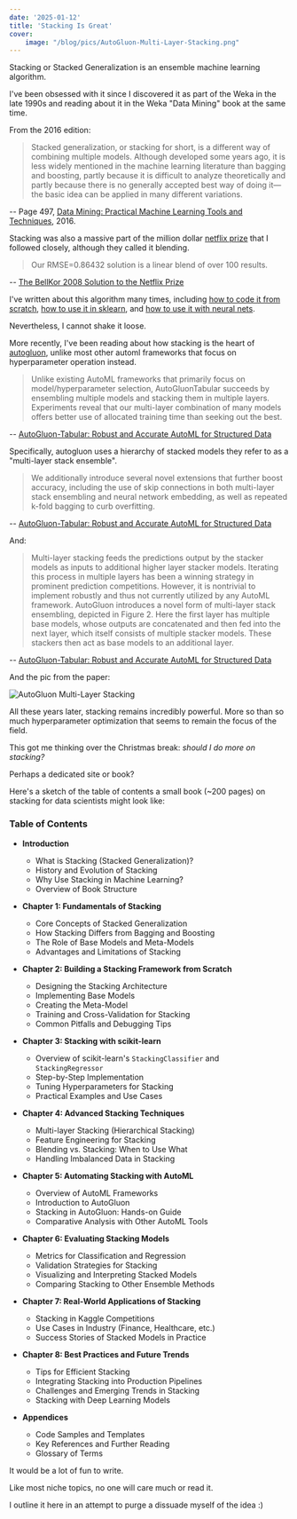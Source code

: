 ```yaml
---
date: '2025-01-12'
title: 'Stacking Is Great'
cover:
    image: "/blog/pics/AutoGluon-Multi-Layer-Stacking.png"
---
```


Stacking or Stacked Generalization is an ensemble machine learning algorithm.

I've been obsessed with it since I discovered it as part of the Weka in the late 1990s and reading about it in the Weka "Data Mining" book at the same time.

From the 2016 edition:

> Stacked generalization, or stacking for short, is a different way of combining multiple models. Although developed some years ago, it is less widely mentioned in the machine learning literature than bagging and boosting, partly because it is difficult to analyze theoretically and partly because there is no generally accepted best way of doing it—the basic idea can be applied in many different variations.

-- Page 497, [Data Mining: Practical Machine Learning Tools and Techniques](https://www.goodreads.com/book/show/30422190-data-mining), 2016.

Stacking was also a massive part of the million dollar [netflix prize](https://en.wikipedia.org/wiki/Netflix_Prize) that I followed closely, although they called it blending.

> Our RMSE=0.86432 solution is a linear blend of over 100 results.

-- [The BellKor 2008 Solution to the Netflix Prize](https://web.archive.org/web/20120216094744/http://www.netflixprize.com/assets/ProgressPrize2008_BellKor.pdf)

I've written about this algorithm many times, including [how to code it from scratch](https://machinelearningmastery.com/implementing-stacking-scratch-python/), [how to use it in sklearn](https://machinelearningmastery.com/stacking-ensemble-machine-learning-with-python/), and [how to use it with neural nets](https://machinelearningmastery.com/stacking-ensemble-for-deep-learning-neural-networks/).

Nevertheless, I cannot shake it loose.

More recently, I've been reading about how stacking is the heart of [autogluon](https://github.com/autogluon/autogluon), unlike most other automl frameworks that focus on hyperparameter operation instead.

> Unlike existing AutoML frameworks that primarily focus on model/hyperparameter selection, AutoGluonTabular succeeds by ensembling multiple models and stacking them in multiple layers. Experiments reveal that our multi-layer combination of many models offers better use of allocated training time than seeking out the best.

-- [AutoGluon-Tabular: Robust and Accurate AutoML for Structured Data](https://arxiv.org/abs/2003.06505)

Specifically, autogluon uses a hierarchy of stacked models they refer to as a "multi-layer stack ensemble".

> We additionally introduce several novel extensions that further boost accuracy, including the use of skip connections in both multi-layer stack ensembling and neural network embedding, as well as repeated k-fold bagging to curb overfitting.

-- [AutoGluon-Tabular: Robust and Accurate AutoML for Structured Data](https://arxiv.org/abs/2003.06505)

And:

> Multi-layer stacking feeds the predictions output by the stacker models as inputs to additional higher layer stacker models. Iterating this process in multiple layers has been a winning strategy in prominent prediction competitions.  However, it is
nontrivial to implement robustly and thus not currently utilized by any AutoML framework. AutoGluon introduces a novel form of multi-layer stack ensembling, depicted in Figure 2. Here the first layer has multiple base models, whose outputs are concatenated and then fed into the next layer, which itself consists of multiple stacker models. These stackers then act as base models to an additional layer.

-- [AutoGluon-Tabular: Robust and Accurate AutoML for Structured Data](https://arxiv.org/abs/2003.06505)

And the pic from the paper:

![AutoGluon Multi-Layer Stacking](/blog/pics/AutoGluon-Multi-Layer-Stacking.png)

All these years later, stacking remains incredibly powerful. More so than so much hyperparameter optimization that seems to remain the focus of the field.

This got me thinking over the Christmas break: _should I do more on stacking?_

Perhaps a dedicated site or book?

Here's a sketch of the table of contents a small book (~200 pages) on stacking for data scientists might look like:

### Table of Contents

- **Introduction**
  - What is Stacking (Stacked Generalization)?
  - History and Evolution of Stacking
  - Why Use Stacking in Machine Learning?
  - Overview of Book Structure

- **Chapter 1: Fundamentals of Stacking**
  - Core Concepts of Stacked Generalization
  - How Stacking Differs from Bagging and Boosting
  - The Role of Base Models and Meta-Models
  - Advantages and Limitations of Stacking

- **Chapter 2: Building a Stacking Framework from Scratch**
  - Designing the Stacking Architecture
  - Implementing Base Models
  - Creating the Meta-Model
  - Training and Cross-Validation for Stacking
  - Common Pitfalls and Debugging Tips

- **Chapter 3: Stacking with scikit-learn**
  - Overview of scikit-learn's `StackingClassifier` and `StackingRegressor`
  - Step-by-Step Implementation
  - Tuning Hyperparameters for Stacking
  - Practical Examples and Use Cases

- **Chapter 4: Advanced Stacking Techniques**
  - Multi-layer Stacking (Hierarchical Stacking)
  - Feature Engineering for Stacking
  - Blending vs. Stacking: When to Use What
  - Handling Imbalanced Data in Stacking

- **Chapter 5: Automating Stacking with AutoML**
  - Overview of AutoML Frameworks
  - Introduction to AutoGluon
  - Stacking in AutoGluon: Hands-on Guide
  - Comparative Analysis with Other AutoML Tools

- **Chapter 6: Evaluating Stacking Models**
  - Metrics for Classification and Regression
  - Validation Strategies for Stacking
  - Visualizing and Interpreting Stacked Models
  - Comparing Stacking to Other Ensemble Methods

- **Chapter 7: Real-World Applications of Stacking**
  - Stacking in Kaggle Competitions
  - Use Cases in Industry (Finance, Healthcare, etc.)
  - Success Stories of Stacked Models in Practice

- **Chapter 8: Best Practices and Future Trends**
  - Tips for Efficient Stacking
  - Integrating Stacking into Production Pipelines
  - Challenges and Emerging Trends in Stacking
  - Stacking with Deep Learning Models

- **Appendices**
  - Code Samples and Templates
  - Key References and Further Reading
  - Glossary of Terms

It would be a lot of fun to write.

Like most niche topics, no one will care much or read it.

I outline it here in an attempt to purge a dissuade myself of the idea :)

